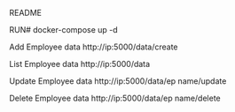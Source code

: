 README

RUN# docker-compose up -d

Add Employee data
http://ip:5000/data/create

List Employee data
http://ip:5000/data

Update Employee data
http://ip:5000/data/ep name/update

Delete Employee data
http://ip:5000/data/ep name/delete
